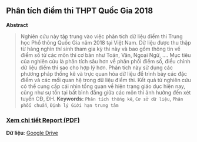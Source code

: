 ## Phân tích điểm thi THPT Quốc Gia 2018
**Abstract**
> Nghiên cứu này tập trung vào việc phân tích dữ liệu điểm thi Trung học Phổ thông Quốc Gia năm
2018 tại Việt Nam. Dữ liệu được thu thập từ hàng nghìn thí sinh tham gia kỳ thi này và bao gồm
thông tin về điểm số từ các môn thi cơ bản như Toán, Văn, Ngoại Ngữ, .... Mục tiêu của nghiên cứu là
phân tích sâu hơn về phân phối điểm số, điều chỉnh dữ liệu điểm thi sao cho hợp lý hơn. Phân tích
này sử dụng các phương pháp thống kê và trực quan hóa dữ liệu để trình bày các đặc điểm và các
mối quan hệ trong dữ liệu điểm thi. Kết quả từ nghiên cứu có thể cung cấp cái nhìn tổng quan về
hiện trạng giáo dục hiện nay, cũng như sự tồn tại bất bình đẳng giữa các môn thi ảnh hưởng đến xét
tuyển CĐ, ĐH.
**Keywords:** ` Phân tích thống kê `, ` Cơ sở dữ liệu `, ` Phân phối chuẩn `, ` Định lý Giới hạn trung tâm `
### [**Xem chi tiết Report (PDF)**](https://khoaht312.github.io/vnhsge-2018/Report/VNHSGE-2018.pdf)<br>
**Dữ liệu**: [Google Drive](https://drive.google.com/drive/folders/19LeDdO2OOZO4CH51vQv3FAUtZ5OzZaMI?usp=sharing)
